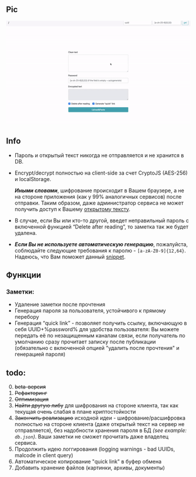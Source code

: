 ## Pic

![](./static/README.gif)



## Info

- Пароль и открытый текст никогда не отправляется и не хранится в DB.

- Encrypt/decrypt полностью на client-side за счет CryptoJS (AES-256) и localStorage. 

  ***Иными словами***, шифрование происходит в Вашем браузере, а не на стороне приложения (как у 99% аналогичных сервисов) после отправки. Таким образом, даже администратор сервиса не может получить доступ к Вашему [открытому тексту](https://ru.wikipedia.org/wiki/Открытый_текст). 

- В случае, если Вы или кто-то другой, введет неправильный пароль с включенной функцией “Delete after reading”, то заметка так же будет удалена.

- ***Если Вы не используете автоматическую генерацию***, пожалуйста, соблюдайте следующие требования к паролю - `[a-zA-Z0-9]{12,64}`. Надеюсь, что Вам поможет данный [snippet](https://gist.github.com/delyee/3784638497a97ab5938e0248dc20e1f1).

## Функции

### Заметки:

- Удаление заметки после прочтения
- Генерация пароля за пользователя, устойчивого к прямому перебору 
- Генерация “quick link” - позволяет получить ссылку, включающую в себя UUID+%password% для удобства пользователя: Вы можете передать её по незащищенным каналам связи, если получатель по умолчанию сразу прочитает записку после публикации (обязательно с включенной опцией "удалить после прочтения" и генерацией пароля)

## todo:


0. ~~beta-версия~~
1. ~~Рефакторинг~~
2. ~~Оптимизация~~
3. ~~Найти другую либу~~ для шифрования на стороне клиента, так как текущая очень слабая в плане криптостойкости
4. ~~Закончить реализацию~~ исходной идеи - шифрование/расшифровка полностью на стороне клиента (даже открытый текст на сервер не отправляется), без надобности хранения пароля в БД *(see example: `db.json`)*. Ваши заметки не сможет прочитать даже владелец сервиса.
5. Продолжить идею логгирования (logging warnings - bad UUIDs, malcode in client query)
6. Автоматическое копирование "quick link" в буфер обмена
7. Добавить хранение файлов (картинки, архивы, документы)

